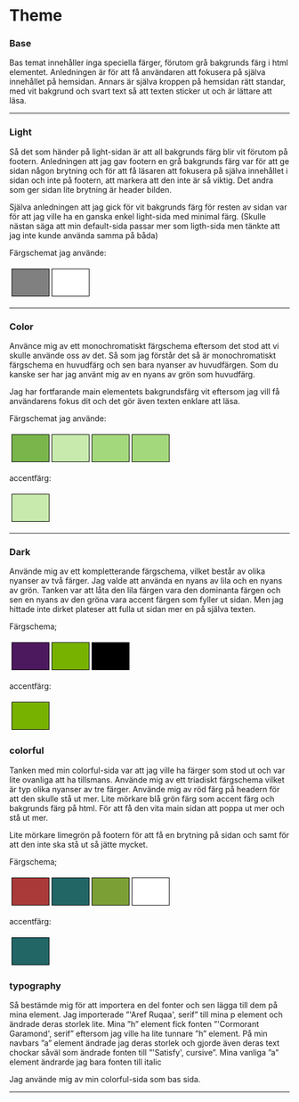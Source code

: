 
Theme
==============================================
<h3>Base</h3>

Bas temat innehåller inga speciella färger, förutom grå bakgrunds färg i html elementet. Anledningen är för att få användaren att fokusera på själva innehållet på hemsidan. Annars är själva kroppen på hemsidan rätt standar, med vit bakgrund och svart text så att texten sticker ut och är lättare att läsa.
<hr>

<h3>Light</h3>

Så det som händer på light-sidan är att all bakgrunds färg blir vit förutom på footern. Anledningen att jag gav footern en grå bakgrunds färg var för att ge sidan någon brytning och för att få läsaren att fokusera på själva innehållet i sidan och inte på footern, att markera att den inte är så viktig. Det andra som ger sidan lite brytning är header bilden.

Själva anledningen att jag gick för vit bakgrunds färg för resten av sidan var för att jag ville ha en ganska enkel light-sida med minimal färg. (Skulle nästan säga att min default-sida passar mer som ligth-sida men tänkte att jag inte kunde använda samma på båda)

Färgschemat jag använde:
<table style="border-spacing: 4px; border-collapse: separate">
<tbody><tr>
<td style="height: 50px; width: 50px; background-color: #808080; border: 1px solid black">
</td><td style="height: 50px; width: 50px; background-color: #FFFFFF; border: 1px solid black">
</td></tr>
</tbody></table>
<hr>


<h3>Color</h3>

Använce mig av ett monochromatiskt färgschema eftersom det stod att vi skulle använde oss av det. Så som jag förstår det så är monochromatiskt färgschema en huvudfärg och sen bara nyanser av huvudfärgen. Som du kanske ser har jag använt mig av en nyans av grön som huvudfärg.

Jag har fortfarande main elementets bakgrundsfärg vit eftersom jag vill få användarens fokus dit och det gör även texten enklare att läsa.

Färgschemat jag använde:
<table style="border-spacing: 4px; border-collapse: separate">
<tbody><tr>
<td style="height: 50px; width: 50px; background-color: #79B54B; border: 1px solid black">
</td><td style="height: 50px; width: 50px; background-color: #C8EBAD; border: 1px solid black">
</td><td style="height: 50px; width: 50px; background-color: #A4D87C; border: 1px solid black">
</td><td style="height: 50px; width: 50px; background-color: #A4D87C; border: 1px solid black">
</td></tr>
</tbody></table>

accentfärg:
<table style="border-spacing: 4px; border-collapse: separate">
<tbody><tr>
<td style="height: 50px; width: 50px; background-color: #C8EBAD; border: 1px solid black">
</td></tr>
</tbody></table>

<hr>

<h3>Dark</h3>
Använde mig av ett kompletterande färgschema, vilket består av olika nyanser av två färger. Jag valde att använda en nyans av lila och en nyans av grön. Tanken var att låta den lila färgen vara den dominanta färgen och sen en nyans av den gröna vara accent färgen som fyller ut sidan. Men jag hittade
inte dirket plateser att fulla ut sidan mer en på själva texten.

Färgschema;
<table style="border-spacing: 4px; border-collapse: separate">
<tbody><tr>
<td style="height: 50px; width: 50px; background-color: #4D195E; border: 1px solid black">
<td style="height: 50px; width: 50px; background-color: #78B200; border: 1px solid black">
<td style="height: 50px; width: 50px; background-color: black; border: 1px solid black">
</td></tr>
</tbody></table>

accentfärg:
<table style="border-spacing: 4px; border-collapse: separate">
<tbody><tr>
<td style="height: 50px; width: 50px; background-color: #78B200; border: 1px solid black">
</td></tr>
</tbody></table>


<h3>colorful</h3>

Tanken med min colorful-sida var att jag ville ha färger som stod ut och var lite ovanliga att ha tillsmans. Använde mig av ett triadiskt färgschema vilket är typ olika nyanser av tre färger. Använde mig av röd färg på headern för att den skulle stå ut mer. Lite mörkare blå grön färg som accent färg och bakgrunds färg på html. För att få den vita main sidan att poppa ut mer och stå ut mer.

Lite mörkare limegrön på footern för att få en brytning på sidan och samt för att den inte ska stå ut så jätte mycket.

Färgschema;
<table style="border-spacing: 4px; border-collapse: separate">
<tbody><tr>
<td style="height: 50px; width: 50px; background-color: #AA3939; border: 1px solid black">
<td style="height: 50px; width: 50px; background-color: #226666; border: 1px solid black">
<td style="height: 50px; width: 50px; background-color: #7B9F35; border: 1px solid black">
<td style="height: 50px; width: 50px; background-color: white; border: 1px solid black">
</td></tr>
</tbody></table>

accentfärg:
<table style="border-spacing: 4px; border-collapse: separate">
<tbody><tr>
<td style="height: 50px; width: 50px; background-color: #226666; border: 1px solid black">
</td></tr>
</tbody></table>

<h3>typography</h3>

Så bestämde mig för att importera en del fonter och sen lägga till dem på mina
element. Jag importerade ”'Aref Ruqaa', serif” till mina p element och ändrade deras storlek lite. Mina ”h” element fick fonten ”'Cormorant Garamond', serif” eftersom jag ville ha lite tunnare ”h” element. På min navbars ”a” element ändrade jag deras storlek och gjorde även deras text chockar såväl som ändrade fonten till ”'Satisfy', cursive”. Mina vanliga ”a” element ändrarde jag bara fonten till italic

Jag använde mig av min colorful-sida som bas sida.
<hr>

